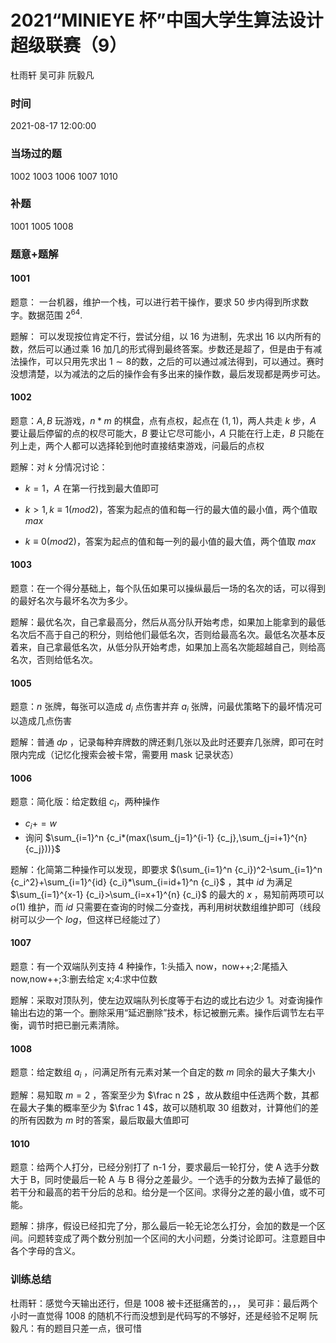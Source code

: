 # 2021“MINIEYE 杯”中国大学生算法设计超级联赛（9）

杜雨轩 吴可非 阮毅凡

### 时间

2021-08-17 12:00:00

### 当场过的题

1002 1003 1006 1007 1010

### 补题

1001 1005 1008

### 题意+题解

#### 1001

题意：
一台机器，维护一个栈，可以进行若干操作，要求 50 步内得到所求数字。数据范围 $2^64$.

题解：
可以发现按位肯定不行，尝试分组，以 16 为进制，先求出 16 以内所有的数，然后可以通过乘 16 加几的形式得到最终答案。步数还是超了，但是由于有减法操作，可以只用先求出 $1 \sim 8$的数，之后的可以通过减法得到，可以通过。赛时没想清楚，以为减法的之后的操作会有多出来的操作数，最后发现都是两步可达。

#### 1002

题意：$A,B$ 玩游戏，$n*m$ 的棋盘，点有点权，起点在 $(1,1)$，两人共走 $k$ 步，$A$ 要让最后停留的点的权尽可能大，$B$ 要让它尽可能小，$A$ 只能在行上走，$B$ 只能在列上走，两个人都可以选择轮到他时直接结束游戏，问最后的点权

题解：对 $k$ 分情况讨论：

- $k=1$，$A$ 在第一行找到最大值即可

- $k>1,k \equiv 1 (mod 2)$，答案为起点的值和每一行的最大值的最小值，两个值取 $max$

- $k \equiv 0 (mod 2)$，答案为起点的值和每一列的最小值的最大值，两个值取 $max$

#### 1003

题意：在一个得分基础上，每个队伍如果可以操纵最后一场的名次的话，可以得到的最好名次与最坏名次为多少。

题解：最优名次，自己拿最高分，然后从高分队开始考虑，如果加上能拿到的最低名次后不高于自己的积分，则给他们最低名次，否则给最高名次。最低名次基本反着来，自己拿最低名次，从低分队开始考虑，如果加上高名次能超越自己，则给高名次，否则给低名次。

#### 1005

题意：$n$ 张牌，每张可以造成 $d_i$ 点伤害并弃 $a_i$ 张牌，问最优策略下的最坏情况可以造成几点伤害

题解：普通 $dp$ ，记录每种弃牌数的牌还剩几张以及此时还要弃几张牌，即可在时限内完成（记忆化搜索会被卡常，需要用 mask 记录状态）

#### 1006

题意：简化版：给定数组 $c_i$，两种操作

- $c_i+=w$
- 询问 $\sum_{i=1}^n {c_i*(max(\sum_{j=1}^{i-1} {c_j},\sum_{j=i+1}^{n} {c_j}))}$

题解：化简第二种操作可以发现，即要求 $(\sum_{i=1}^n {c_i})^2-\sum_{i=1}^n {c_i^2}+\sum_{i=1}^{id} {c_i}*\sum_{i=id+1}^n {c_i}$ ，其中 $id$ 为满足 $\sum_{i=1}^{x-1} {c_i}>\sum_{i=x+1}^{n} {c_i}$ 的最大的 $x$ ，易知前两项可以 $o(1)$ 维护，而 $id$ 只需要在查询的时候二分查找，再利用树状数组维护即可（线段树可以少一个 $log$，但这样已经能过了）

#### 1007

题意：有一个双端队列支持 4 种操作，1:头插入 now，now++;2:尾插入 now,now++;3:删去给定 x;4:求中位数

题解：采取对顶队列，使左边双端队列长度等于右边的或比右边少 1。对查询操作输出右边的第一个。删除采用“延迟删除”技术，标记被删元素。操作后调节左右平衡，调节时把已删元素清除。

#### 1008

题意：给定数组 $a_i$ ，问满足所有元素对某一个自定的数 $m$ 同余的最大子集大小

题解：易知取 $m=2$ ，答案至少为 $\frac n 2$ ，故从数组中任选两个数，其都在最大子集的概率至少为 $\frac 1 4$，故可以随机取 $30$ 组数对，计算他们的差的所有因数为 $m$ 时的答案，最后取最大值即可

#### 1010

题意：给两个人打分，已经分别打了 n-1 分，要求最后一轮打分，使 A 选手分数大于 B，同时使最后一轮 A 与 B 得分之差最少。一个选手的分数为去掉了最低的若干分和最高的若干分后的总和。给分是一个区间。求得分之差的最小值，或不可能。

题解：排序，假设已经扣完了分，那么最后一轮无论怎么打分，会加的数是一个区间。问题转变成了两个数分别加一个区间的大小问题，分类讨论即可。注意题目中各个字母的含义。


### 训练总结

杜雨轩：感觉今天输出还行，但是 1008 被卡还挺痛苦的，，，
吴可非：最后两个小时一直觉得 1008 的随机不行而没想到是代码写的不够好，还是经验不足啊
阮毅凡：有的题目只差一点，很可惜
